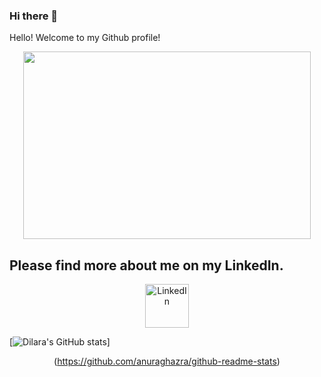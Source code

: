 ### Hi there 👋
 <p><span id="greeting">Hello!</span> Welcome to my Github profile!</p>
<p align="center">
  <img width="460" height="300" src='https://media.giphy.com/media/0dQ0CkvCxw4RwR3G0S/giphy.gif'><html>
 

  <h2> Please find more about me on my LinkedIn. </h2>
  <p align="center"><a href="https://www.linkedin.com/in/yildiz-dilara-parry-/">
         <img alt="LinkedIn" src="https://www.interiorbusiness.nl/wp-content/uploads/2018/01/linkedin-logo-png-1825.png"
         width="70" height="70">

  </a> </p>
  
</html>
</p>  


 [![Dilara's GitHub stats](https://github-readme-stats.vercel.app/api?username=trickydaze)]<p align="center">(https://github.com/anuraghazra/github-readme-stats)</p>

